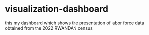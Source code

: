 # visualization-dashboard
this my dashboard which shows the presentation of labor force data obtained from the 2022 RWANDAN census
